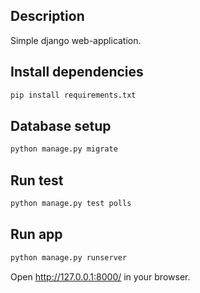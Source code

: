 ## Description

Simple django web-application.

## Install dependencies

```bash
pip install requirements.txt
```

## Database setup

```bash
python manage.py migrate
```

## Run test
```bash
python manage.py test polls
```

## Run app
```bash
python manage.py runserver
```
Open http://127.0.0.1:8000/  in your browser.